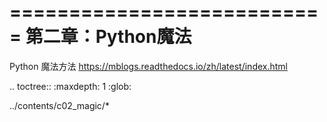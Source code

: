 ===========================
第二章：Python魔法
===========================

Python 魔法方法 
https://mblogs.readthedocs.io/zh/latest/index.html




.. toctree::
   :maxdepth: 1
   :glob:

   ../contents/c02_magic/*


